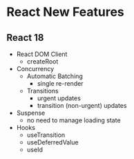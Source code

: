 # React New Features

## React 18

- React DOM Client
  - createRoot
- Concurrency
  - Automatic Batching
    - single re-render
  - Transitions
    - urgent updates
    - transition (non-urgent) updates
- Suspense
  - no need to manage loading state
- Hooks
  - useTransition
  - useDeferredValue
  - useId
